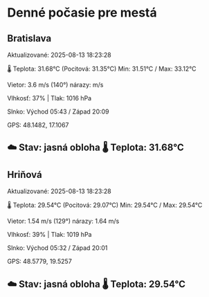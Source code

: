 ﻿# Denné počasie pre mestá

## Bratislava
Aktualizované: 2025-08-13 18:23:28

🌡️ Teplota: 31.68°C 
(Pocitová: 31.35°C)
Min: 31.51°C / Max: 33.12°C

Vietor: 3.6 m/s    (140°) 
nárazy:  m/s

Vlhkosť: 37% | Tlak: 1016 hPa

Slnko: Východ 05:43 / Západ 20:09

GPS: 48.1482, 17.1067

☁️ Stav: jasná obloha        🌡️ Teplota: 31.68°C
---

## Hriňová
Aktualizované: 2025-08-13 18:23:28

🌡️ Teplota: 29.54°C 
(Pocitová: 29.07°C)
Min: 29.54°C / Max: 29.54°C

Vietor: 1.54 m/s (129°)
nárazy: 1.64 m/s

Vlhkosť: 39% | Tlak: 1019 hPa

Slnko: Východ 05:32 / Západ 20:01

GPS: 48.5779, 19.5257

☁️ Stav: jasná obloha        🌡️ Teplota: 29.54°C
---
